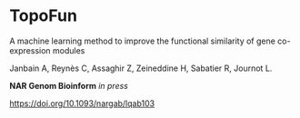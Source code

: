 # TopoFun
A machine learning method to improve the functional similarity of gene co-expression modules

Janbain A, Reynès C, Assaghir Z, Zeineddine H, Sabatier R, Journot L.

**NAR Genom Bioinform** *in press*

https://doi.org/10.1093/nargab/lqab103
